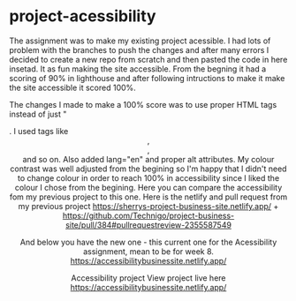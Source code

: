 # project-acessibility
The assignment was to make my existing project acessible. I had lots of problem with the branches to push the changes and after many errors I decided to create a new repo from scratch and then pasted the code in here insetad. 
It as fun making the site accessible. From the begning it had a scoring of 90% in lighthouse and after following intructions to make it make the site accessible it scored 100%. 

The changes I made to make a 100% score was to use proper HTML tags instead of just "<div>. I used tags like <header>, <main>, <section> and so on. Also added lang="en" and proper alt attributes. My colour contrast was well adjusted from the begining so I'm happy that I didn't need to change colour in order to reach 100% in accessibility since I liked the colour I chose from the begining. 
Here you can compare the accessibility fom my previous project to this one. 
Here is the netlify and pull request from my previous project https://sherrys-project-business-site.netlify.app/ + https://github.com/Technigo/project-business-site/pull/384#pullrequestreview-2355587549


And below you have the new one - this current one for the Acessibility assignment, mean to be for week 8. 
https://accessibilitybusinessite.netlify.app/


Accessibility project
View project live here 
https://accessibilitybusinessite.netlify.app/
